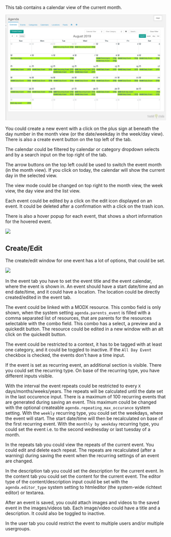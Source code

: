 This tab contains a calendar view of the current month.

[![](img/overview.png)](img/overview.png)

You could create a new event with a click on the plus sign at beneath the day
number in the month view (or the date/weekday in the week/day view). There is
also a create event button on the top left of the tab.

The calendar could be filtered by calendar or category dropdown selects and by a
search input on the top right of the tab.

The arrow buttons on the top left could be used to switch the event month (in
the month view). If you click on today, the calendar will show the current day
in the selected view.

The view mode could be changed on top right to the month view, the week view,
the day view and the list view.

Each event could be edited by a click on the edit icon displayed on an event. It
could be deleted after a confirmation with a click on the trash icon.

There is also a hover popup for each event, that shows a short information for
the hovered event.

[![](img/overview-hover.png)](img/overview-hover.png)

## Create/Edit

The create/edit window for one event has a lot of options, that could be set.

[![](img/event-edit.png)](img/event-edit.png)

In the event tab you have to set the event title and the event calendar, where
the event is shown in. An event should have a start date/time and an end
date/time, and it could have a location. The location could be directly
created/edited in the event tab.

The event could be linked with a MODX resource. This combo field is only shown,
when the system setting `agenda.parents_event` is filled with a comma separated
list of resources, that are parents for the resources selectable with the combo
field. This combo has a select, a preview and a quickedit button. The resource
could be edited in a new window with an alt click on the quickedit button.

The event could be restricted to a context, it has to be tagged with at least
one category, and it could be toggled to inactive. If the `All Day Event`
checkbox is checked, the events don't have a time input.

If the event is set as recurring event, an additional section is visible. There
you could set the recurring type. On base of the recurring type, you have
different inputs visible.

With the interval the event repeats could be restricted to every `X`
days/months/weeks/years. The repeats will be calculated until the date set in
the last occurence input. There is a maximum of 100 recurring events that are
generated during saving an event. This maximum could be changed with the
optional createable `agenda.repeating_max_occurance` system setting. With the
`weekly` recurring type, you could set the weekdays, where the event will start.
The start date/time will then be recalculated on base of the first recurring
event. With the `monthly by weekday` recurring type, you could set the event
i.e. to the second wednesday or last tuesday of a month.

In the repeats tab you could view the repeats of the current event. You could
edit and delete each repeat. The repeats are recalculated (after a warning)
during saving the event when the recurring settings of an event are changed.

In the description tab you could set the description for the current event. In
the content tab you could set the content for the current event. The editor type
of the content/description input could be set with the `agenda.editor_type`
system setting to htmleditor (the system-wide richtext editor) or textarea.

After an event is saved, you could attach images and videos to the saved event
in the images/videos tab. Each image/video could have a title and a description.
It could also be toggled to inactive.

In the user tab you could restrict the event to multiple users and/or multiple
usergroups.
